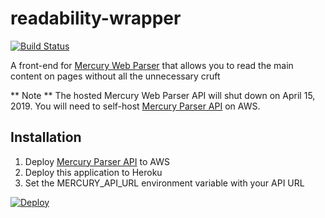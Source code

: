 # readability-wrapper
[![Build Status](https://travis-ci.com/irfancharania/readability-wrapper.svg?branch=master)](https://travis-ci.com/irfancharania/readability-wrapper.svg?branch=master)

A front-end for [Mercury Web Parser](https://mercury.postlight.com/web-parser/) that allows you to read the main content on pages without all the unnecessary cruft

** Note ** The hosted Mercury Web Parser API will shut down on April 15, 2019. You will need to self-host [Mercury Parser API](https://github.com/postlight/mercury-parser-api) on AWS.

## Installation

1. Deploy [Mercury Parser API](https://github.com/postlight/mercury-parser-api) to AWS
2. Deploy this application to Heroku 
3. Set the MERCURY_API_URL environment variable with your API URL

[![Deploy](https://www.herokucdn.com/deploy/button.svg)](https://heroku.com/deploy)